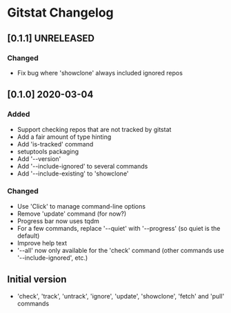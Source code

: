 # Gitstat Changelog

## [0.1.1] UNRELEASED

### Changed

* Fix bug where 'showclone' always included ignored repos


## [0.1.0] 2020-03-04

### Added

* Support checking repos that are not tracked by gitstat
* Add a fair amount of type hinting
* Add 'is-tracked' command
* setuptools packaging
* Add '--version'
* Add '--include-ignored' to several commands
* Add '--include-existing' to 'showclone'

### Changed

* Use 'Click' to manage command-line options
* Remove 'update' command (for now?)
* Progress bar now uses tqdm
* For a few commands, replace '--quiet' with '--progress' (so quiet is the default)
* Improve help text
* '--all' now only available for the 'check' command (other commands use '--include-ignored', etc.)


## Initial version

* 'check', 'track', 'untrack', 'ignore', 'update', 'showclone', 'fetch' and 'pull' commands
